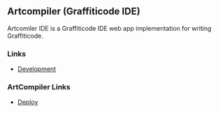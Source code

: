 Artcompiler (Graffiticode IDE)
---
Artcomiler IDE is a Graffiticode IDE  web app implementation for writing Graffiticode.

### Links
- [Development](./docs/development.md)

### ArtCompiler Links
- [Deploy](./docs/deploy.md)

